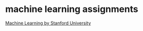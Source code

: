 # machine learning assignments

[Machine Learning by Stanford University](https://www.coursera.org/learn/machine-learning)
